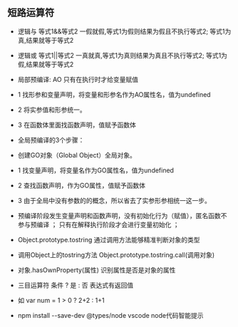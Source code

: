 ## 短路运算符   
* 逻辑与 等式1&&等式2    一假就假,等式1为假则结果为假且不执行等式2; 等式1为真,结果就等于等式2  
* 逻辑或 等式1||等式2    一真就真,等式1为真则结果为真且不执行等式2; 等式1为假,结果就等于等式2    
* 局部预编译: AO 只有在执行时才给变量赋值 
*   1 找形参和变量声明，将变量和形参名作为AO属性名，值为undefined
*   2 将实参值和形参统一。
*   3 在函数体里面找函数声明，值赋予函数体
* 全局预编译的3个步骤：
* 创建GO对象（Global Object）全局对象。
*    1 找变量声明，将变量名作为GO属性名，值为undefined
*    2 查找函数声明，作为GO属性，值赋予函数体
*    3 由于全局中没有参数的的概念，所以省去了实参形参相统一这一步。   
* 预编译阶段发生变量声明和函数声明，没有初始化行为（赋值），匿名函数不参与预编译 ；
  只有在解释执行阶段才会进行变量初始化 ；  

* Object.prototype.tostring    通过调用方法能够精准判断对象的类型   
* 调用Object上的tostring方法    Object.prototype.tostring.call(调用对象)
* 对象.hasOwnProperty(属性)   识别属性是否是对象的属性
* 三目运算符      条件 ? 是  : 否           表达式有返回值
* 如  var num  =  1 > 0 ?  2+2 : 1+1
* npm install --save-dev @types/node    vscode node代码智能提示